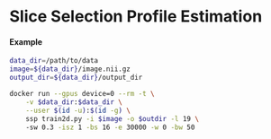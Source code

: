 # Slice Selection Profile Estimation

#### Example

```bash
data_dir=/path/to/data
image=${data_dir}/image.nii.gz
output_dir=${data_dir}/output_dir

docker run --gpus device=0 --rm -t \
    -v $data_dir:$data_dir \
    --user $(id -u):$(id -g) \
    ssp train2d.py -i $image -o $outdir -l 19 \            
    -sw 0.3 -isz 1 -bs 16 -e 30000 -w 0 -bw 50      
```
